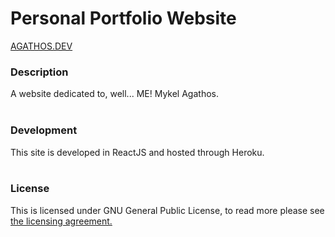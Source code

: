 # Personal Portfolio Website

[AGATHOS.DEV](http://www.agathos.dev) 

### Description
A website dedicated to, well... ME! Mykel Agathos.
<br/><br/>
### Development
This site is developed in ReactJS and hosted through Heroku.
<br/><br/>
### License
This is licensed under GNU General Public License, to read more please see <a href="https://github.com/MThos/mykel-agathos/blob/master/LICENSE">the licensing agreement.</a>

